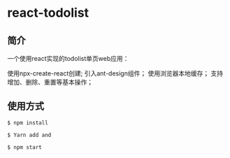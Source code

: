 # react-todolist

## 简介
一个使用react实现的todolist单页web应用：

使用npx-create-react创建;
引入ant-design组件；
使用浏览器本地缓存；
支持增加、删除、重置等基本操作；

## 使用方式
`$ npm install`

`$ Yarn add and`

`$ npm start`

